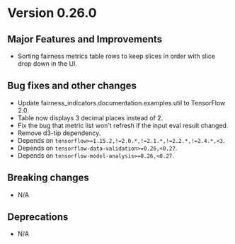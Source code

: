 # Version 0.26.0

## Major Features and Improvements

*   Sorting fairness metrics table rows to keep slices in order with slice drop
    down in the UI.

## Bug fixes and other changes

*   Update fairness_indicators.documentation.examples.util to TensorFlow 2.0.
*   Table now displays 3 decimal places instead of 2.
*   Fix the bug that metric list won't refresh if the input eval result changed.
*   Remove d3-tip dependency.
*   Depends on `tensorflow>=1.15.2,!=2.0.*,!=2.1.*,!=2.2.*,!=2.4.*,<3`.
*   Depends on `tensorflow-data-validation>=0.26,<0.27`.
*   Depends on `tensorflow-model-analysis>=0.26,<0.27`.

## Breaking changes

*   N/A

## Deprecations

*   N/A
